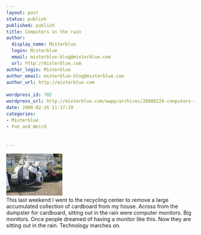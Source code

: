 ```yaml
---
layout: post
status: publish
published: publish
title: Computers in the rain
author:
  display_name: Misterblue
  login: Misterblue
  email: misterblue-blog@misterblue.com
  url: http://misterblue.com
author_login: Misterblue
author_email: misterblue-blog@misterblue.com
author_url: http://misterblue.com

wordpress_id: 702
wordpress_url: http://misterblue.com/wwpp/archives/20080226-computers-in-the-rain
date: 2008-02-26 11:17:19
categories:
- Misterblue
- Fun and Weird


---
```

<div class="g2image_float_left"><a href="/images/oldimages/IMG_0453.jpg"><img src="/images/oldimages/thumb/IMG_0453.jpg" class="oldImageThumb"/></a></div>This last weekend I went to the recycling center to remove a large accumulated collection of cardboard from my house. Across from the dumpster for cardboard, sitting out in the rain were computer monitors. Big monitors. Once people dreamed of having a monitor like this. Now they are sitting out in the rain. Technology marches on.
